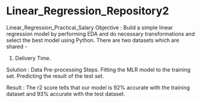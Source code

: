 # Linear_Regression_Repository2
Linear_Regression_Practical_Salary
Objective : Build a simple linear regression model by performing EDA and do necessary transformations and select the best model using Python.
There are two datasets which are shared - 
1. Delivery Time.

Solution : Data Pre-processing Steps.
Fitting the MLR model to the training set.
Predicting the result of the test set.

Result : The r2 score tells that our model is 92% accurate with the training dataset and 93% accurate with the test dataset.
